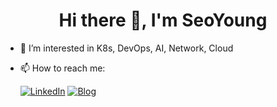 <div align="center">
    <h1> Hi there 👋, I'm SeoYoung </h1>
</div> 


- 🌱 I’m interested in K8s, DevOps, AI, Network, Cloud

- 📫 How to reach me:   

    [![LinkedIn](https://img.shields.io/badge/LinkedIn-0A66C2?style=flat-square&logo=linkedin&logoColor=black)](https://www.linkedin.com/in/seoyoung-park-a78982217/)
[![Blog](https://img.shields.io/badge/Blog-03C75A?style=flat-square&logo=Blog&logoColor=black)](https://blog.naver.com/psy7361c)

<!-- [![태그이름](https://img.shields.io/badge/태그에 적히는 글씨-태그색?style=flat-square&logo=로고이름&logoColor=로고색)](관련된 내 링크) -->


<!--
**WESTZERO115/WESTZERO115** is a ✨ _special_ ✨ repository because its `README.md` (this file) appears on your GitHub profile.


- 🔭 I’m currently working on ...
- 👯 I’m looking to collaborate on ...
- 🤔 I’m looking for help with ...
- 💬 Ask me about ...
- 😄 Pronouns: ...
- ⚡ Fun fact: ...
